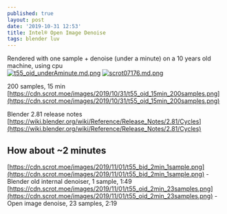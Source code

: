 ```yaml
---
published: true
layout: post
date: '2019-10-31 12:53'
title: Intel® Open Image Denoise
tags: blender luv 
---
```

 Rendered with one sample + denoise (under a minute) on a 10 years old machine, using cpu  
[![t55_oid_underAminute.md.png](https://cdn.scrot.moe/images/2019/10/31/t55_oid_underAminute.md.png)](https://scrot.moe/image/xRkD0)
[![scrot07176.md.png](https://cdn.scrot.moe/images/2019/10/31/scrot07176.md.png)](https://scrot.moe/image/xRU1L)

200 samples, 15 min  
[https://cdn.scrot.moe/images/2019/10/31/t55_oid_15min_200samples.png](https://cdn.scrot.moe/images/2019/10/31/t55_oid_15min_200samples.png)

Blender 2.81 release notes  
[https://wiki.blender.org/wiki/Reference/Release_Notes/2.81/Cycles](https://wiki.blender.org/wiki/Reference/Release_Notes/2.81/Cycles)

## How about ~2 minutes  
[https://cdn.scrot.moe/images/2019/11/01/t55_bid_2min_1sample.png](https://cdn.scrot.moe/images/2019/11/01/t55_bid_2min_1sample.png) - Blender old internal denoiser, 1 sample, 1:49   
[https://cdn.scrot.moe/images/2019/11/01/t55_oid_2min_23samples.png](https://cdn.scrot.moe/images/2019/11/01/t55_oid_2min_23samples.png) - Open image denoise, 23 samples, 2:19
